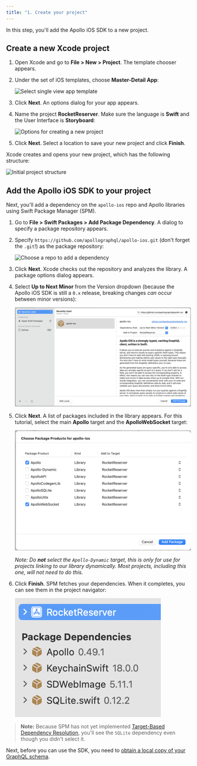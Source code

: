 ```yaml
---
title: "1. Create your project"
---
```


In this step, you'll add the Apollo iOS SDK to a new project. 

## Create a new Xcode project

1. Open Xcode and go to **File > New > Project**. The template chooser appears.

2. Under the set of iOS templates, choose **Master-Detail App**:

    <img src="images/master_detail_app.png" class="screenshot" alt="Select single view app template"/>

4. Click **Next**. An options dialog for your app appears.

5. Name the project **RocketReserver**. Make sure the language is **Swift** and the User Interface is **Storyboard**:

    <img src="images/options_for_project.png" class="screenshot" alt="Options for creating a new project"/>
    
6. Click **Next**. Select a location to save your new project and click **Finish**.

Xcode creates and opens your new project, which has the following structure:

<img alt="Initial project structure" class="screenshot" src="images/initial_file_setup.png" width="300">

## Add the Apollo iOS SDK to your project

Next, you'll add a dependency on the `apollo-ios` repo and Apollo libraries using Swift Package Manager (SPM).

1. Go to **File > Swift Packages > Add Package Dependency**. A dialog to specify a package repository appears.

2. Specify `https://github.com/apollographql/apollo-ios.git` (don't forget the `.git`!) as the package repository:

    <img src="images/choose_repo.png" class="screenshot" alt="Choose a repo to add a dependency"/>

3. Click **Next**. Xcode checks out the repository and analyzes the library. A package options dialog appears.

4. Select **Up to Next Minor** from the Version dropdown (because the Apollo iOS SDK is still a `0.x` release, breaking changes _can_ occur between minor versions):

    <img src="images/next_minor.png" class="screenshot" alt="Select next minor in dropdown"/>

5. Click **Next**. A list of packages included in the library appears. For this tutorial, select the main **Apollo** target and the **ApolloWebSocket** target:

    <img src="images/select_libs.png" class="screenshot" alt="Select the first and third targets"/>

    _Note: Do **not** select the `Apollo-Dynamic` target, this is only for use for projects linking to our library dynamically. Most projects, including this one, will not need to do this._
    
6. Click **Finish**. SPM fetches your dependencies. When it completes, you can see them in the project navigator:

    <img src="images/installed_dependencies.png" class="screenshot" alt="Screenshot of installed dependencies"/>

> **Note:** Because SPM has not yet implemented [Target-Based Dependency Resolution](https://github.com/apple/swift-evolution/blob/master/proposals/0226-package-manager-target-based-dep-resolution.md), you'll see the `SQLite` dependency even though you didn't select it.

Next, before you can use the SDK, you need to [obtain a local copy of your GraphQL schema](./tutorial-obtain-schema).
